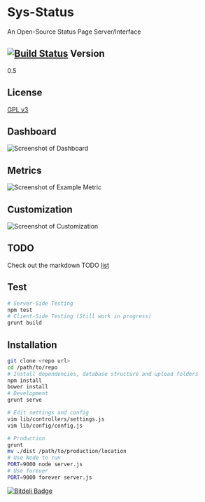 Sys-Status
==========

An Open-Source Status Page Server/Interface

[![Build Status](https://travis-ci.org/brutalhonesty/sys-status.js.svg?branch=master)](https://travis-ci.org/brutalhonesty/sys-status.js)
Version
-------
0.5

License
-------
[GPL v3](https://tldrlegal.com/license/gnu-general-public-license-v3-(gpl-3))


Dashboard
---------
![Screenshot of Dashboard](http://i.imgur.com/KpWhhC7.png)

Metrics
-------
![Screenshot of Example Metric](http://i.imgur.com/RFFJj8o.png)

Customization
--------------
![Screenshot of Customization](http://i.imgur.com/jo0BnFO.png)


TODO
----
Check out the markdown TODO [list](TODO.md)

Test
----
```bash
# Server-Side Testing
npm test
# Client-Side Testing (Still work in progress)
grunt build
```

Installation
------------

```bash
git clone <repo url>
cd /path/to/repo
# Install dependencies, database structure and upload folders
npm install
bower install
# Development
grunt serve

# Edit settings and config
vim lib/controllers/settings.js
vim lib/config/config.js

# Production
grunt
mv ./dist /path/to/production/location
# Use Node to run
PORT=9000 node server.js
# Use forever
PORT=9000 forever server.js
```

[![Bitdeli Badge](https://d2weczhvl823v0.cloudfront.net/brutalhonesty/sys-status.js/trend.png)](https://bitdeli.com/free "Bitdeli Badge")

